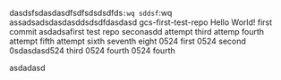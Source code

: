 dasdsfsdasdasdfsdfsdsdsdfds`:wq
sddsf`:wq
assadsadsdasdasddsdsdfdasdasd gcs-first-test-repo
Hello World! first commit
asdadsafirst test repo
seconasdd attempt
third attemp
fourth attempt
fifth attempt
sixth
seventh
eight
0524 first
0524 second
0sdasdasd524 third
0524 fourth
0524 fourth




asdadasd






